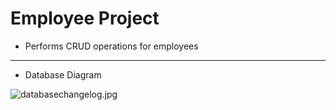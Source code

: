 # Employee Project

* Performs CRUD operations for employees

---

* Database Diagram

![databasechangelog.jpg](./assets/databasechangelog.jpg)
